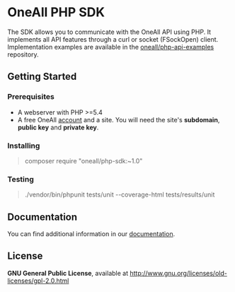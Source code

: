 OneAll PHP SDK
==============

The SDK allows you to communicate with the OneAll API using PHP. It implements all API features through a curl or socket (FSockOpen) client. Implementation examples are available in the [oneall/php-api-examples](https://github.com/oneall/php-api-examples) repository.

## Getting Started


### Prerequisites

* A webserver with PHP >=5.4
* A free OneAll [account](app.oneall.com) and a site. You will need the site's **subdomain**, **public key** and **private key**.

### Installing

> composer require "oneall/php-sdk:~1.0"

### Testing

> ./vendor/bin/phpunit tests/unit --coverage-html tests/results/unit


Documentation
-------------

You can find additional information in our [documentation](http://docs.oneall.com/api/resources/). 


License
-------

**GNU General Public License**, available at http://www.gnu.org/licenses/old-licenses/gpl-2.0.html

